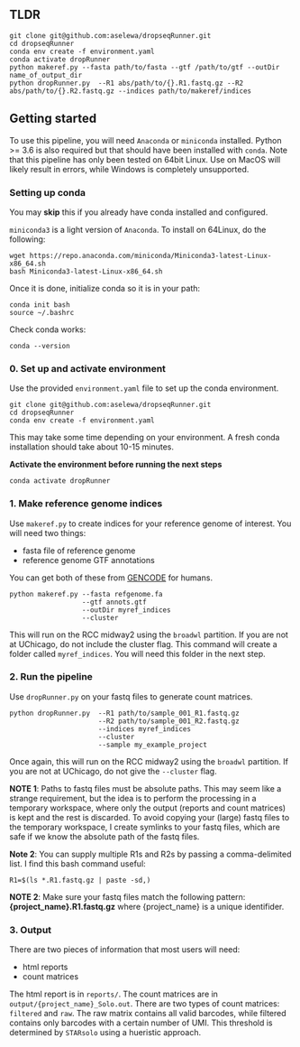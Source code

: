 ## TLDR

```
git clone git@github.com:aselewa/dropseqRunner.git
cd dropseqRunner
conda env create -f environment.yaml
conda activate dropRunner
python makeref.py --fasta path/to/fasta --gtf /path/to/gtf --outDir name_of_output_dir
python dropRunner.py  --R1 abs/path/to/{}.R1.fastq.gz --R2 abs/path/to/{}.R2.fastq.gz --indices path/to/makeref/indices
```

## Getting started

To use this pipeline, you will need `Anaconda` or `miniconda` installed. Python >= 3.6 is also required but that should have been installed with `conda`. Note that this pipeline has only been tested on 64bit Linux. Use on MacOS will likely result in errors, while Windows is completely unsupported.

### Setting up conda

You may **skip** this if you already have conda installed and configured.
 
`miniconda3` is a light version of `Anaconda`. To install on 64Linux, do the following:

```
wget https://repo.anaconda.com/miniconda/Miniconda3-latest-Linux-x86_64.sh
bash Miniconda3-latest-Linux-x86_64.sh
```
Once it is done, initialize conda so it is in your path:

```
conda init bash
source ~/.bashrc
```

Check conda works:

```
conda --version
```

### 0. Set up and activate environment

Use the provided `environment.yaml` file to set up the conda environment.

```
git clone git@github.com:aselewa/dropseqRunner.git
cd dropseqRunner
conda env create -f environment.yaml
```
This may take some time depending on your environment. A fresh conda installation should take about 10-15 minutes. 

**Activate the environment before running the next steps**

```
conda activate dropRunner
```

### 1. Make reference genome indices

Use `makeref.py` to create indices for your reference genome of interest. You will need two things:

* fasta file of reference genome
* reference genome GTF annotations

You can get both of these from [GENCODE](https://www.gencodegenes.org/human/) for humans.

```
python makeref.py --fasta refgenome.fa
                  --gtf annots.gtf
                  --outDir myref_indices
                  --cluster
```

This will run on the RCC midway2 using the `broadwl` partition. If you are not at UChicago, do not include the cluster flag. 
This command will create a folder called `myref_indices`. You will need this folder in the next step.

### 2. Run the pipeline

Use `dropRunner.py` on your fastq files to generate count matrices.

```
python dropRunner.py  --R1 path/to/sample_001_R1.fastq.gz
                      --R2 path/to/sample_001_R2.fastq.gz
                      --indices myref_indices
                      --cluster
                      --sample my_example_project
```


Once again, this will run on the RCC midway2 using the `broadwl` partition. If you are not at UChicago, do not give the `--cluster` flag.

**NOTE 1**: Paths to fastq files must be absolute paths. This may seem like a strange requirement, but the idea is to perform the processing in a temporary workspace, where only the output (reports and count matrices) is kept and the rest is discarded. 
To avoid copying your (large) fastq files to the temporary workspace, I create symlinks to your fastq files, which are safe if we know the absolute path of the fastq files.

**Note 2**: You can supply multiple R1s and R2s by passing a comma-delimited list. I find this bash command useful:

```
R1=$(ls *.R1.fastq.gz | paste -sd,)
```

**NOTE 2**: Make sure your fastq files match the following pattern: **{project_name}.R1.fastq.gz** where {project_name} is a unique identifider.

### 3. Output

There are two pieces of information that most users will need:

* html reports
* count matrices

The html report is in `reports/`. The count matrices are in `output/{project_name}_Solo.out`. There are two types of count matrices: `filtered` and `raw`. The raw matrix contains all valid barcodes, while filtered contains only barcodes with a certain number of UMI. This threshold is determined by `STARsolo` using a hueristic approach.
